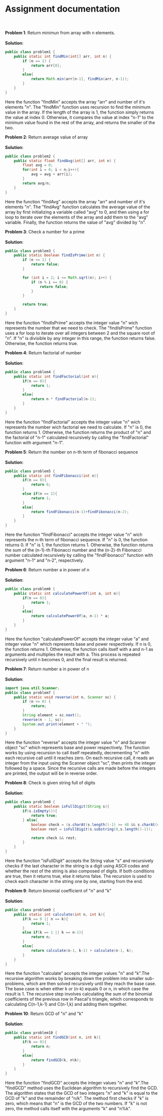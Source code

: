# Assignment documentation 
<br/><br/>
**Problem 1**: Return minimun from array with n elements.
<br/><br/>
**Solution**:
```java
public class problem1 {
    public static int findMin(int[] arr, int n) {
        if (n == 1) {
            return arr[0];
        }
        else{
            return Math.min(arr[n-1], findMin(arr, n-1));
        }
    }
} 
```

Here the function "findMin" accepts the array "arr" and number of it's elements "n".
The "findMin" function uses recursion to find the minimum value in the array. If the length of the array is 1, 
the function simply returns the value at index 0. Otherwise, it compares the value at index "n-1" to the minimum value 
found in the rest of the array, and returns the smaller of the two.




**Problem 2**: Return average value of array
<br/><br/>
**Solution**:
```java
public class problem2 {
    public static float findAvg(int[] arr, int n) {
        float avg = 0;
        for(int i = 0; i < n;i++){
            avg = avg + arr[i];
        }
        return avg/n;
    }
}
```

Here the function "findAvg" accepts the array "arr" and number of it's elements "n".
The "findAvg" function calculates the average value of the array by first initializing a variable called "avg" to 0, 
and then using a for loop to iterate over the elements of the array and add them to the "avg" variable. Finally,
the function returns the value of "avg" divided by "n".




**Problem 3**: Check a number for a prime
<br/><br/>
**Solution**:
```java
public class problem3 {
    public static boolean findIsPrime(int n) {
        if (n <= 1) {
            return false;
        }

        for (int i = 2; i <= Math.sqrt(n); i++) {
            if (n % i == 0) {
                return false;
            }
        }

        return true;
    }
}
```


Here the function "findIsPrime" accepts the integer value "n" wich represents the number that we need to check.
The "findIsPrime" function uses a for loop to iterate over all integers between 2 and the square root of "n". If "n" is divisible by any integer in this range, the function returns false. Otherwise, the function returns true.




**Problem 4**: Return factorial of number
<br/><br/>
**Solution**:
```java
public class problem4 {
    public static int findFactorial(int n){
        if(n == 0){
            return 1;
        }
        else{
            return n * findFactorial(n-1);
        }
    }
}
```


Here the function "findFactorial" accepts the integer value "n" wich represents the number wich factorial we need to calculate.
If "n" is 0, the function returns 1. Otherwise, the function returns the product of "n" and the factorial of "n-1" calculated recursively by calling the "findFactorial" function with argument "n-1".




**Problem 5**: Return the number on n-th term of fibonacci sequence
<br/><br/>
**Solution**:
```java
public class problem5 {
    public static int findFibonacci(int n){
        if(n == 0){
            return 0;
        }
        else if(n == 1){
            return 1;
        }
        else{
            return findFibonacci(n-1)+findFibonacci(n-2);
        }
    }
}
```


Here the function "findFibonacci" accepts the integer value "n" wich represents the n-th term of fibonacci sequence.
If "n" is 0, the function returns 0. If "n" is 1, the function returns 1. Otherwise, the function returns the sum of the (n-1)-th Fibonacci number and the (n-2)-th Fibonacci number calculated recursively by calling the "findFibonacci" function with argument "n-1" and "n-2", respectively.




**Problem 6**: Return number a in power of n
<br/><br/>
**Solution**:
```java
public class problem6 {
    public static int calculatePowerOf(int a, int n){
        if(n == 0){
            return 1;
        }
        else{
            return calculatePowerOf(a, n-1) * a;
        }
    }
}
```


Here the function "calculatePowerOf" accepts the integer value "a" and integer value "n" which represents base and power respectively.
If n is 0, the function returns 1. Otherwise, the function calls itself with a and n-1 as arguments and multiplies the result with a. 
This process is repeated recursively until n becomes 0, and the final result is returned.




**Problem 7**: Return number a in power of n
<br/><br/>
**Solution**:
```java
import java.util.Scanner;
public class problem7 {
    public static void reverse(int n, Scanner sc) {
        if (n <= 0) {
            return;
        }
        String element = sc.next();
        reverse(n - 1, sc);
        System.out.print(element + " ");
    }
}
```


Here the function "reverse" accepts the integer value "n" and Scanner object "sc" which represents base and power respectively.
The function works by using recursion to call itself repeatedly, decrementing "n" with each recursive call until it reaches zero. 
On each recursive call, it reads an integer from the input using the Scanner object "sc", then prints the integer followed by a space.
Since the recursive calls are made before the integers are printed, the output will be in reverse order.




**Problem 8**: Check is given string full of digits
<br/><br/>
**Solution**:
```java
public class problem8 {
    public static boolean isFullDigit(String s){
        if(s.isEmpty()){
            return true;
        } else{
            boolean check = (s.charAt(s.length()-1) >= 48 && s.charAt(s.length()-1) <= 57);
            boolean rest = isFullDigit(s.substring(0,s.length()-1));

            return check && rest;
        }
    }
}
```


Here the function "isFullDigit" accepts the String value "s" and recursively checks if the last character in the string is a digit using ASCII codes and whether the rest of the string is also composed of digits. If both conditions are true, then it returns true, else it returns false. The recursion is used to check each character in the string one by one, starting from the end.




**Problem 9**: Return binomial coefficient of "n" and "k"
<br/><br/>
**Solution**:
```java
public class problem9 {
    public static int calculate(int n, int k){
        if(k == 0 || n == k){
            return 1;
        }
        else if(k == 1 || k == n-1){
            return n;
        }
        else{
            return calculate(n-1, k-1) + calculate(n-1, k);
        }
    }
}
```


Here the function "calculate" accepts the integer values "n" and "k".The recursive algorithm works by breaking down the problem into smaller sub-problems, which are then solved recursively until they reach the base case. The base case is when either k or (n-k) equals 0 or n, in which case the result is 1. The recursive step involves calculating the sum of the binomial coefficients of the previous row in Pascal's triangle, which corresponds to calculating C(n-1,k-1) and C(n-1,k) and adding them together.





**Problem 10**: Return GCD of "n" and "k"
<br/><br/>
**Solution**:
```java
public class problem10 {
    public static int findGCD(int n, int k){
        if(k == 0){
            return n;
        }
        else{
            return findGCD(k, n%k);
        }
    }
}
```


Here the function "findGCD" accepts the integer values "n" and "k".The "findGCD" method uses the Euclidean algorithm to recursively find the GCD. The algorithm states that the GCD of two integers "n" and "k" is equal to the GCD of "k" and the remainder of "n/k". The method first checks if "k" is zero, which means that "n" is the GCD of the two numbers. If "k" is not zero, the method calls itself with the arguments "k" and "n%k".
